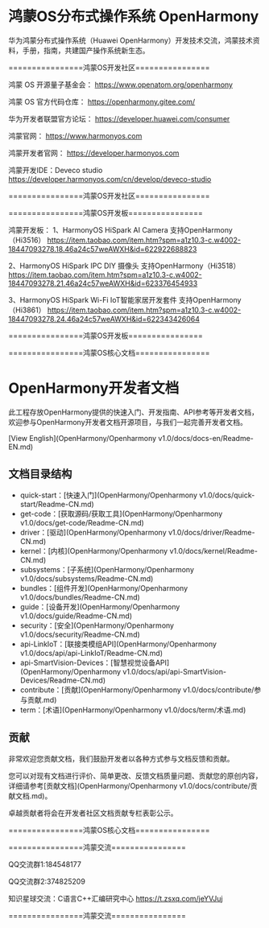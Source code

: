 # 鸿蒙OS分布式操作系统 OpenHarmony  
华为鸿蒙分布式操作系统（Huawei OpenHarmony）开发技术交流，鸿蒙技术资料，手册，指南，共建国产操作系统新生态。




================鸿蒙OS开发社区================

鸿蒙 OS 开源量子基金会：
https://www.openatom.org/openharmony

鸿蒙 OS 官方代码仓库：
https://openharmony.gitee.com/

华为开发者联盟官方论坛：
https://developer.huawei.com/consumer

鸿蒙官网：
https://www.harmonyos.com

鸿蒙开发者官网：
https://developer.harmonyos.com

鸿蒙开发IDE：Deveco studio
https://developer.harmonyos.com/cn/develop/deveco-studio

================鸿蒙OS开发社区================



================鸿蒙OS开发板================


鸿蒙开发板：
1、HarmonyOS HiSpark AI Camera 支持OpenHarmony（Hi3516）
https://item.taobao.com/item.htm?spm=a1z10.3-c.w4002-18447093278.18.46a24c57weAWXH&id=622922688823

2、HarmonyOS HiSpark IPC DIY 摄像头 支持OpenHarmony（Hi3518）
https://item.taobao.com/item.htm?spm=a1z10.3-c.w4002-18447093278.21.46a24c57weAWXH&id=623376454933

3、HarmonyOS HiSpark Wi-Fi IoT智能家居开发套件 支持OpenHarmony（Hi3861）
https://item.taobao.com/item.htm?spm=a1z10.3-c.w4002-18447093278.24.46a24c57weAWXH&id=622343426064

================鸿蒙OS开发板================




================鸿蒙OS核心文档================

# OpenHarmony开发者文档<a name="ZH-CN_TOPIC_0000001054183022"></a>

此工程存放OpenHarmony提供的快速入门、开发指南、API参考等开发者文档，欢迎参与OpenHarmony开发者文档开源项目，与我们一起完善开发者文档。

[View English](OpenHarmony/Openharmony v1.0/docs/docs-en/Readme-EN.md)

## 文档目录结构<a name="section135134412620"></a>

-   quick-start：[快速入门](OpenHarmony/Openharmony v1.0/docs/quick-start/Readme-CN.md)
-   get-code：[获取源码/获取工具](OpenHarmony/Openharmony v1.0/docs/get-code/Readme-CN.md)
-   driver：[驱动](OpenHarmony/Openharmony v1.0/docs/driver/Readme-CN.md)
-   kernel：[内核](OpenHarmony/Openharmony v1.0/docs/kernel/Readme-CN.md)
-   subsystems：[子系统](OpenHarmony/Openharmony v1.0/docs/subsystems/Readme-CN.md)
-   bundles：[组件开发](OpenHarmony/Openharmony v1.0/docs/bundles/Readme-CN.md)
-   guide：[设备开发](OpenHarmony/Openharmony v1.0/docs/guide/Readme-CN.md)
-   security：[安全](OpenHarmony/Openharmony v1.0/docs/security/Readme-CN.md)
-   api-LinkIoT：[联接类模组API](OpenHarmony/Openharmony v1.0/docs/api/api-LinkIoT/Readme-CN.md)
-   api-SmartVision-Devices：[智慧视觉设备API](OpenHarmony/Openharmony v1.0/docs/api/api-SmartVision-Devices/Readme-CN.md)
-   contribute：[贡献](OpenHarmony/Openharmony v1.0/docs/contribute/参与贡献.md)
-   term：[术语](OpenHarmony/Openharmony v1.0/docs/term/术语.md)

## 贡献<a name="section897211181655"></a>

非常欢迎您贡献文档，我们鼓励开发者以各种方式参与文档反馈和贡献。

您可以对现有文档进行评价、简单更改、反馈文档质量问题、贡献您的原创内容，详细请参考[贡献文档](OpenHarmony/Openharmony v1.0/docs/contribute/贡献文档.md)。

卓越贡献者将会在开发者社区文档贡献专栏表彰公示。

================鸿蒙OS核心文档================




================鸿蒙交流================


QQ交流群1:184548177

QQ交流群2:374825209

知识星球交流：C语言C++汇编研究中心   https://t.zsxq.com/jeYVJuj


================鸿蒙交流================





